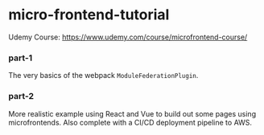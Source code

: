 # micro-frontend-tutorial

Udemy Course: https://www.udemy.com/course/microfrontend-course/

### part-1
The very basics of the webpack `ModuleFederationPlugin`.

### part-2
More realistic example using React and Vue to build out some pages using microfrontends.
Also complete with a CI/CD deployment pipeline to AWS.
